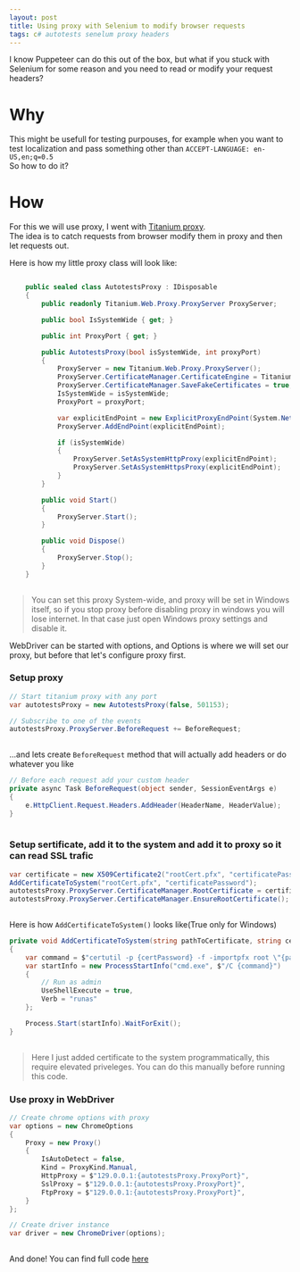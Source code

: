 ```yaml
---
layout: post
title: Using proxy with Selenium to modify browser requests
tags: c# autotests senelum proxy headers
---
```

I know Puppeteer can do this out of the box, but what if you stuck with Selenium for some reason and you need to read or modify your request headers?

<!--more-->
# Why
This might be usefull for testing purpouses, for example when you want to test localization and pass something other than `ACCEPT-LANGUAGE: en-US,en;q=0.5`  
So how to do it?

# How
For this we will use proxy, I went with [Titanium proxy](https://github.com/justcoding121/titanium-web-proxy).  
The idea is to catch requests from browser modify them in proxy and then let requests out.

Here is how my little proxy class will look like:

```c#

    public sealed class AutotestsProxy : IDisposable
    {
        public readonly Titanium.Web.Proxy.ProxyServer ProxyServer;

        public bool IsSystemWide { get; }

        public int ProxyPort { get; }

        public AutotestsProxy(bool isSystemWide, int proxyPort)
        {
            ProxyServer = new Titanium.Web.Proxy.ProxyServer();
            ProxyServer.CertificateManager.CertificateEngine = Titanium.Web.Proxy.Network.CertificateEngine.DefaultWindows;
            ProxyServer.CertificateManager.SaveFakeCertificates = true;
            IsSystemWide = isSystemWide;
            ProxyPort = proxyPort;

            var explicitEndPoint = new ExplicitProxyEndPoint(System.Net.IPAddress.Any, proxyPort, true);
            ProxyServer.AddEndPoint(explicitEndPoint);

            if (isSystemWide)
            {
                ProxyServer.SetAsSystemHttpProxy(explicitEndPoint);
                ProxyServer.SetAsSystemHttpsProxy(explicitEndPoint);
            }
        }

        public void Start()
        {
            ProxyServer.Start();
        }

        public void Dispose()
        {
            ProxyServer.Stop();
        }
    }
  
```

>You can set this proxy System-wide, and proxy will be set in Windows itself, so if you stop proxy before disabling proxy in windows you will lose internet. In that case just open Windows proxy settings and disable it.  


WebDriver can be started with options, and Options is where we will set our proxy, but before that let's configure proxy first.
  
### Setup proxy
```c#
// Start titanium proxy with any port
var autotestsProxy = new AutotestsProxy(false, 501153);

// Subscribe to one of the events
autotestsProxy.ProxyServer.BeforeRequest += BeforeRequest;
  
```
...and lets create `BeforeRequest` method that will actually add headers or do whatever you like
```c#
// Before each request add your custom header
private async Task BeforeRequest(object sender, SessionEventArgs e)
{
    e.HttpClient.Request.Headers.AddHeader(HeaderName, HeaderValue);
}
  
```

### Setup sertificate, add it to the system and add it to proxy so it can read SSL trafic 
```c#
var certificate = new X509Certificate2("rootCert.pfx", "certificatePassword");
AddCertificateToSystem("rootCert.pfx", "certificatePassword");
autotestsProxy.ProxyServer.CertificateManager.RootCertificate = certificate;
autotestsProxy.ProxyServer.CertificateManager.EnsureRootCertificate();
  
```
Here is how `AddCertificateToSystem()` looks like(True only for Windows)  
```c#
private void AddCertificateToSystem(string pathToCertificate, string certPassword)
{
    var command = $"certutil -p {certPassword} -f -importpfx root \"{pathToCertificate}\"";
    var startInfo = new ProcessStartInfo("cmd.exe", $"/C {command}")
    {
        // Run as admin
        UseShellExecute = true,
        Verb = "runas"
    };

    Process.Start(startInfo).WaitForExit();
}
  
```
>Here I just added certificate to the system programmatically, this require elevated priveleges. You can do this manually before running this code.  

### Use proxy in WebDriver
```c#
// Create chrome options with proxy
var options = new ChromeOptions
{
    Proxy = new Proxy()
    {
        IsAutoDetect = false,
        Kind = ProxyKind.Manual,
        HttpProxy = $"129.0.0.1:{autotestsProxy.ProxyPort}",
        SslProxy = $"129.0.0.1:{autotestsProxy.ProxyPort}",
        FtpProxy = $"129.0.0.1:{autotestsProxy.ProxyPort}",
    }
};

// Create driver instance
var driver = new ChromeDriver(options);
  
```
  
And done!
You can find full code [here](https://github.com/ummshsh/WebDriverProxy)

